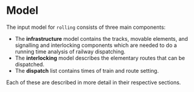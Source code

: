 # Model

The input model for `rolling` consists of three main components:

 * The **infrastructure** model contains the tracks, movable elements, and
   signalling and interlocking components which are needed to do a
   running time analysis of railway dispatching.
 * The **interlocking** model describes the elementary routes that can
   be dispatched.
 * The **dispatch** list contains times of train and route setting.

Each of these are described in more detail in their respective sections.
